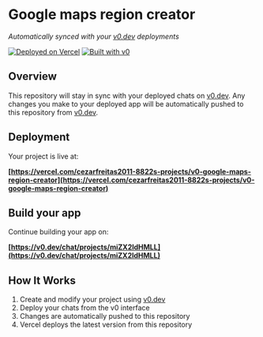 # Google maps region creator

*Automatically synced with your [v0.dev](https://v0.dev) deployments*

[![Deployed on Vercel](https://img.shields.io/badge/Deployed%20on-Vercel-black?style=for-the-badge&logo=vercel)](https://vercel.com/cezarfreitas2011-8822s-projects/v0-google-maps-region-creator)
[![Built with v0](https://img.shields.io/badge/Built%20with-v0.dev-black?style=for-the-badge)](https://v0.dev/chat/projects/miZX2ldHMLL)

## Overview

This repository will stay in sync with your deployed chats on [v0.dev](https://v0.dev).
Any changes you make to your deployed app will be automatically pushed to this repository from [v0.dev](https://v0.dev).

## Deployment

Your project is live at:

**[https://vercel.com/cezarfreitas2011-8822s-projects/v0-google-maps-region-creator](https://vercel.com/cezarfreitas2011-8822s-projects/v0-google-maps-region-creator)**

## Build your app

Continue building your app on:

**[https://v0.dev/chat/projects/miZX2ldHMLL](https://v0.dev/chat/projects/miZX2ldHMLL)**

## How It Works

1. Create and modify your project using [v0.dev](https://v0.dev)
2. Deploy your chats from the v0 interface
3. Changes are automatically pushed to this repository
4. Vercel deploys the latest version from this repository